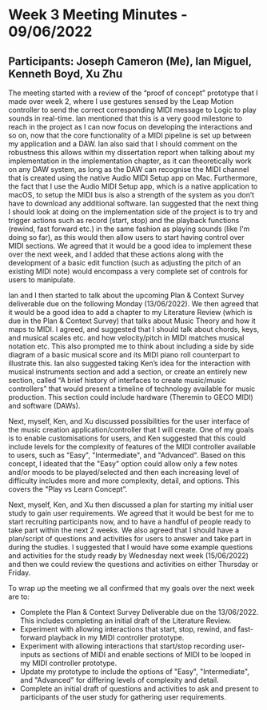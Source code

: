 # Week 3 Meeting Minutes - 09/06/2022
## Participants: Joseph Cameron (Me), Ian Miguel, Kenneth Boyd, Xu Zhu

The meeting started with a review of the “proof of concept” prototype that I made over week 2, where I use gestures sensed by the Leap Motion controller to send the correct corresponding MIDI message to Logic to play sounds in real-time.
Ian mentioned that this is a very good milestone to reach in the project as I can now focus on developing the interactions and so on, now that the core functionality of a MIDI pipeline is set up between my application and a DAW.
Ian also said that I should comment on the robustness this allows within my dissertation report when talking about my implementation in the implementation chapter, as it can theoretically work on any DAW system, as long as the DAW can recognise the MIDI channel that is created using the native Audio MIDI Setup app on Mac.
Furthermore, the fact that I use the Audio MIDI Setup app, which is a native application to macOS, to setup the MIDI bus is also a strength of the system as you don’t have to download any additional software.
Ian suggested that the next thing I should look at doing on the implementation side of the project is to try and trigger actions such as record (start, stop) and the playback functions (rewind, fast forward etc.) in the same fashion as playing sounds (like I'm doing so far), as this would then allow users to start having control over MIDI sections.
We agreed that it would be a good idea to implement these over the next week, and I added that these actions along with the development of a basic edit function (such as adjusting the pitch of an existing MIDI note) would encompass a very complete set of controls for users to manipulate.

Ian and I then started to talk about the upcoming Plan & Context Survey deliverable due on the following Monday (13/06/2022).
We then agreed that it would be a good idea to add a chapter to my Literature Review (which is due in the Plan & Context Survey) that talks about Music Theory and how it maps to MIDI.
I agreed, and suggested that I should talk about chords, keys, and musical scales etc. and how velocity/pitch in MIDI matches musical notation etc.
This also prompted me to think about including a side by side diagram of a basic musical score and its MIDI piano roll counterpart to illustrate this.
Ian also suggested taking Ken’s idea for the interaction with musical instruments section and add a section, or create an entirely new section, called “A brief history of interfaces to create music/music controllers” that would present a timeline of technology available for music production.
This section could include hardware (Theremin to GECO MIDI) and software (DAWs).

Next, myself, Ken, and Xu discussed possibilities for the user interface of the music creation application/controller that I will create.
One of my goals is to enable customisations for users, and Ken suggested that this could include levels for the complexity of features of the MIDI controller available to users, such as "Easy", "Intermediate", and "Advanced".
Based on this concept, I ideated that the "Easy" option could allow only a few notes and/or moods to be played/selected and then each increasing level of difficulty includes more and more complexity, detail, and options.
This covers the "Play vs Learn Concept”.

Next, myself, Ken, and Xu then discussed a plan for starting my initial user study to gain user requirements.
We agreed that it would be best for me to start recruiting participants now, and to have a handful of people ready to take part within the next 2 weeks.
We also agreed that I should have a plan/script of questions and activities for users to answer and take part in during the studies.
I suggested that I would have some example questions and activities for the study ready by Wednesday next week (15/06/2022) and then we could review the questions and activities on either Thursday or Friday.

To wrap up the meeting we all confirmed that my goals over the next week are to:
* Complete the Plan & Context Survey Deliverable due on the 13/06/2022. This includes completing an initial draft of the Literature Review.
* Experiment with allowing interactions that start, stop, rewind, and fast-forward playback in my MIDI controller prototype.
* Experiment with allowing interactions that start/stop recording user-inputs as sections of MIDI and enable sections of MIDI to be looped in my MIDI controller prototype.
* Update my prototype to include the options of "Easy", "Intermediate", and "Advanced" for differing levels of complexity and detail.
* Complete an initial draft of questions and activities to ask and present to participants of the user study for gathering user requirements.
